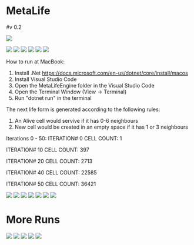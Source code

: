 # MetaLife

#v 0.2

[![](img/f1.png)](https://youtu.be/g4uKRQw9PjY)

![](https://youtu.be/g4uKRQw9PjY)
![](img/f1.png)
![](img/f2.png)
![](img/f3.png)
![](img/f4.png)
![](img/f5.png)


How to run at MacBook: 
1. Install .Net https://docs.microsoft.com/en-us/dotnet/core/install/macos
2. Install Visual Studio Code
3. Open the MetaLifeEngine folder in the Visual Studio Code
4. Open the Terminal Window (View -> Terminal)
5. Run "dotnet run" in the terminal

The next life form is generated according to the following rules:
1. An Alive cell would servive if it has 0-6 neighbours 
2. New cell would be created in an empty space if it has 1 or 3 neighbours 

Iterations 0 - 50:
ITERATION# 0 CELL COUNT: 1

ITERATION# 10 CELL COUNT: 397

ITERATION# 20 CELL COUNT: 2713

ITERATION# 40 CELL COUNT: 22585

ITERATION# 50 CELL COUNT: 36421

![](img/Crystal_Iteration_0.png)
![](img/Crystal_Iteration_10.png)
![](img/Crystal_Iteration_20.png)
![](img/Crystal_Iteration_20_2.png)
![](img/Crystal_Iteration_30.png)
![](img/Crystal_Iteration_40.png)
![](img/Crystal_Iteration_50.png)

# More Runs

![](img/ml1.png)
![](img/ml2.png)
![](img/ml3.png)
![](img/ml4.png)
![](img/ml5.png)




